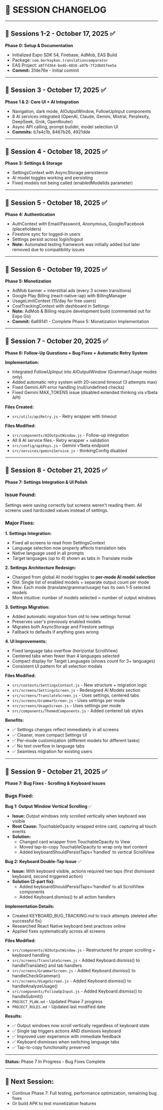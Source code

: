 # 📝 SESSION CHANGELOG

---

## 📅 **Sessions 1-2** - October 17, 2025 ✅

**Phase 0: Setup & Documentation**
- Initialized Expo SDK 54, Firebase, AdMob, EAS Build
- Package: `com.berkaykan.translationcomparator`
- EAS Project: `a8ffd364-be4b-4016-a97b-7f2db65fee5a`
- **Commit:** 31de76e - Initial commit

---

## 📅 **Session 3** - October 17, 2025 ✅

**Phase 1 & 2: Core UI + AI Integration**
- Navigation, dark mode, AIOutputWindow, FollowUpInput components
- 8 AI services integrated (OpenAI, Claude, Gemini, Mistral, Perplexity, DeepSeek, Grok, OpenRouter)
- Async API calling, prompt builder, model selection UI
- **Commits:** b7a4c1b, 8467b26, 4921dde

---

## 📅 **Session 4** - October 18, 2025 ✅

**Phase 3: Settings & Storage**
- SettingsContext with AsyncStorage persistence
- AI model toggles working and persisting
- Fixed models not being called (enabledModelIds parameter)

---

## 📅 **Session 5** - October 18, 2025 ✅

**Phase 4: Authentication**
- AuthContext with Email/Password, Anonymous, Google/Facebook (placeholders)
- Firestore sync for logged-in users
- Settings persist across login/logout
- **Note:** Automated testing framework was initially added but later removed due to compatibility issues

---

## 📅 **Session 6** - October 19, 2025 ✅

**Phase 5: Monetization**
- AdMob banner + interstitial ads (every 3 screen transitions)
- Google Play Billing (react-native-iap) with BillingManager
- UsageLimitContext (15/day for free users)
- CostTrackingContext with dashboard in Settings
- **Note:** AdMob & Billing require development build (commented out for Expo Go)
- **Commit:** 6a69141 - Complete Phase 5: Monetization Implementation

---

## 📅 **Session 7** - October 20, 2025 ✅

**Phase 6: Follow-Up Questions + Bug Fixes + Automatic Retry System**

**Implementation:**
- Integrated FollowUpInput into AIOutputWindow (Grammar/Usage modes only)
- Added automatic retry system with 20-second timeout (3 attempts max)
- Fixed Gemini API error handling (null/undefined checks)
- Fixed Gemini MAX_TOKENS issue (disabled extended thinking via v1beta API)

**Files Created:**
- `src/utils/apiRetry.js` - Retry wrapper with timeout

**Files Modified:**
- `src/components/AIOutputWindow.js` - Follow-up integration
- All 8 AI service files - Retry wrapper + validation
- `src/config/apiKeys.js` - Gemini v1beta endpoint
- `src/services/geminiService.js` - thinkingConfig disabled

---

## 📅 **Session 8** - October 21, 2025 ✅

**Phase 7: Settings Integration & UI Polish**

### **Issue Found:**
Settings were saving correctly but screens weren't reading them. All screens used hardcoded values instead of settings.

### **Major Fixes:**

**1. Settings Integration:**
- Fixed all screens to read from SettingsContext
- Language selection now properly affects translation tabs
- Native language used in all prompts
- Target languages (up to 4) shown as tabs in Translate mode

**2. Settings Architecture Redesign:**
- Changed from global AI model toggles to **per-mode AI model selection**
- Old: Single list of enabled models + separate output count per mode
- New: Each mode (translate/grammar/usage) has its own 1-5 selected models
- More intuitive: number of models selected = number of output windows

**3. Settings Migration:**
- Added automatic migration from old to new settings format
- Preserves user's previously enabled models
- Migrates both AsyncStorage and Firestore settings
- Fallback to defaults if anything goes wrong

**4. UI Improvements:**
- Fixed language tabs overflow (horizontal ScrollView)
- Centered tabs when fewer than 4 languages selected
- Compact display for Target Languages (shows count for 3+ languages)
- Consistent UI pattern for all selection modals

**Files Modified:**
- `src/contexts/SettingsContext.js` - New structure + migration logic
- `src/screens/SettingsScreen.js` - Redesigned AI Models section
- `src/screens/TranslateScreen.js` - Uses settings, centered tabs
- `src/screens/GrammarScreen.js` - Uses settings per mode
- `src/screens/UsageScreen.js` - Uses settings per mode
- `src/components/ThemedComponents.js` - Added centered tab styles

**Benefits:**
- ✅ Settings changes reflect immediately in all screens
- ✅ Cleaner, more compact Settings UI
- ✅ Per-mode customization (different models for different tasks)
- ✅ No text overflow in language tabs
- ✅ Seamless migration for existing users

---

## 📅 **Session 9** - October 21, 2025 ✅

**Phase 7: Bug Fixes - Scrolling & Keyboard Issues**

### **Bugs Fixed:**

**Bug 1: Output Window Vertical Scrolling** ✅
- **Issue:** Output windows only scrolled vertically when keyboard was visible
- **Root Cause:** TouchableOpacity wrapped entire card, capturing all touch events
- **Solution:**
  - Changed card wrapper from TouchableOpacity to View
  - Moved tap-to-copy TouchableOpacity to wrap only text content
  - Added keyboardShouldPersistTaps='handled' to vertical ScrollView

**Bug 2: Keyboard Double-Tap Issue** ✅
- **Issue:** With keyboard visible, actions required two taps (first dismissed keyboard, second triggered action)
- **Solution (2-part fix):**
  - Added keyboardShouldPersistTaps='handled' to all ScrollView components
  - Added Keyboard.dismiss() to all action handlers

**Implementation Details:**
- Created KEYBOARD_BUG_TRACKING.md to track attempts (deleted after successful fix)
- Researched React Native keyboard best practices online
- Applied fixes systematically across all screens

**Files Modified:**
- `src/components/AIOutputWindow.js` - Restructured for proper scrolling + keyboard handling
- `src/screens/TranslateScreen.js` - Added Keyboard.dismiss() to handleTranslate() and tab handlers
- `src/screens/GrammarScreen.js` - Added Keyboard.dismiss() to handleCheckGrammar()
- `src/screens/UsageScreen.js` - Added Keyboard.dismiss() to handleAnalyzeUsage()
- `src/components/FollowUpInput.js` - Added Keyboard.dismiss() to handleSubmit()
- `PROJECT_PLAN.md` - Updated Phase 7 progress
- `PROJECT_RULES.md` - Updated last modified date

**Results:**
- ✅ Output windows now scroll vertically regardless of keyboard state
- ✅ Single tap triggers actions AND dismisses keyboard
- ✅ Improved user experience with immediate feedback
- ✅ Keyboard dismisses when switching language tabs
- ✅ Tap-to-copy functionality preserved

---

**Status:** Phase 7 In Progress - Bug Fixes Complete

---

## 🔄 **Next Session:**
- Continue Phase 7: Full testing, performance optimization, remaining bug fixes
- Or build APK to test monetization features

